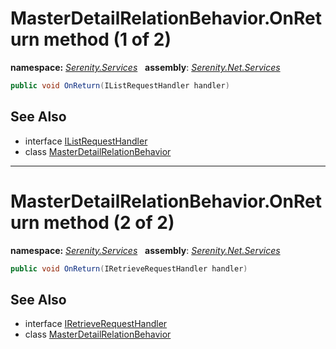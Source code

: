 # MasterDetailRelationBehavior.OnReturn method (1 of 2)
**namespace:** *[Serenity.Services](../../README.md#serenity.services-namespace)*   **assembly**: *[Serenity.Net.Services](../../README.md)*

```csharp
public void OnReturn(IListRequestHandler handler)
```

## See Also

* interface [IListRequestHandler](../IListRequestHandler.md)
* class [MasterDetailRelationBehavior](../MasterDetailRelationBehavior.md)

---

# MasterDetailRelationBehavior.OnReturn method (2 of 2)
**namespace:** *[Serenity.Services](../../README.md#serenity.services-namespace)*   **assembly**: *[Serenity.Net.Services](../../README.md)*

```csharp
public void OnReturn(IRetrieveRequestHandler handler)
```

## See Also

* interface [IRetrieveRequestHandler](../IRetrieveRequestHandler.md)
* class [MasterDetailRelationBehavior](../MasterDetailRelationBehavior.md)